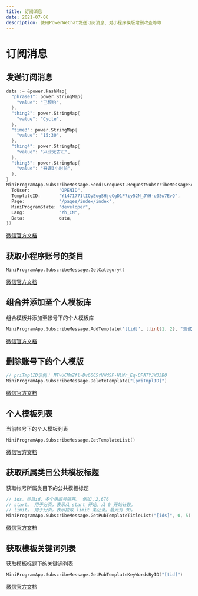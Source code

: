 ```yaml
---
title: 订阅消息
date: 2021-07-06
description: 使用PowerWeChat发送订阅消息、对小程序模版增删改查等等
---
```


# 订阅消息

## 发送订阅消息

``` go
data := &power.HashMap{
  "phrase1": power.StringMap{
    "value": "已预约",
  },
  "thing2": power.StringMap{
    "value": "Cycle",
  },
  "time3": power.StringMap{
    "value": "15:30",
  },
  "thing4": power.StringMap{
    "value": "兴业太古汇",
  },
  "thing5": power.StringMap{
    "value": "开课3小时前",
  },
}
MiniProgramApp.SubscribeMessage.Send(&request.RequestSubscribeMessageSend{
  ToUser:           "OPENID",
  TemplateID:       "Y1471771tIQyEogSHjqCgD1P7iy52N_JYH-q0Sw7EvQ",
  Page:             "/pages/index/index",
  MiniProgramState: "developer",
  Lang:             "zh_CN",
  Data:             data,
})
```

[微信官方文档](https://developers.weixin.qq.com/miniprogram/dev/api-backend/open-api/subscribe-message/subscribeMessage.send.html)



## 获取小程序账号的类目

``` go
MiniProgramApp.SubscribeMessage.GetCategory()
```

[微信官方文档](https://developers.weixin.qq.com/miniprogram/dev/api-backend/open-api/subscribe-message/subscribeMessage.getCategory.html)

## 组合并添加至个人模板库

组合模板并添加至帐号下的个人模板库

``` go
MiniProgramApp.SubscribeMessage.AddTemplate('[tid]', []int{1, 2}, "测试数据")
```

[微信官方文档](https://developers.weixin.qq.com/miniprogram/dev/api-backend/open-api/subscribe-message/subscribeMessage.addTemplate.html)

## 删除账号下的个人模版

``` go
// priTmplID示例： MTvUCMmZfl-Dv66C5fVWdSP-HLWr_Eq-OPATYJW33BQ
MiniProgramApp.SubscribeMessage.DeleteTemplate("[priTmplID]")
```

[微信官方文档](https://developers.weixin.qq.com/miniprogram/dev/api-backend/open-api/subscribe-message/subscribeMessage.deleteTemplate.html)

## 个人模板列表

当前帐号下的个人模板列表

``` go
MiniProgramApp.SubscribeMessage.GetTemplateList()
```

[微信官方文档](https://developers.weixin.qq.com/miniprogram/dev/api-backend/open-api/subscribe-message/subscribeMessage.getTemplateList.html)

## 获取所属类目公共模板标题

获取帐号所属类目下的公共模板标题

``` go
// ids。类目id，多个用逗号隔开。 例如：2,676
// start。 用于分页，表示从 start 开始。从 0 开始计数。
// limit。 用于分页，表示拉取 limit 条记录。最大为 30。
MiniProgramApp.SubscribeMessage.GetPubTemplateTitleList("[ids]", 0, 5)
```

[微信官方文档](https://developers.weixin.qq.com/miniprogram/dev/api-backend/open-api/subscribe-message/subscribeMessage.getPubTemplateTitleList.html)

## 获取模板关键词列表

获取模板标题下的关键词列表

``` go
MiniProgramApp.SubscribeMessage.GetPubTemplateKeyWordsByID("[tid]")
```

[微信官方文档](https://developers.weixin.qq.com/miniprogram/dev/api-backend/open-api/subscribe-message/subscribeMessage.getPubTemplateKeyWordsById.html)
